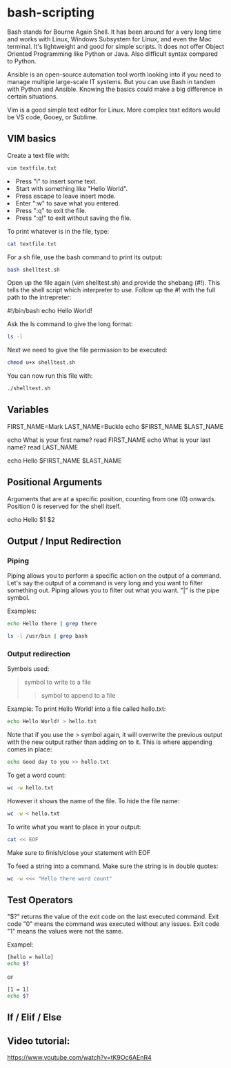 # bash-scripting

Bash stands for Bourne Again Shell. It has been around for a very long time and
works with Linux, Windows Subsystem for Linux, and even the Mac terminal. It's
lightweight and good for simple scripts. It does not offer Object Oriented
Programming like Python or Java. Also difficult syntax compared to Python.

Ansible is an open-source automation tool worth looking into if you need to
manage multiple large-scale IT systems. But you can use Bash in tandem with
Python and Ansible. Knowing the basics could make a big difference in certain
situations.

Vim is a good simple text editor for Linux. More complex text editors would be
VS code, Gooey, or Sublime.

## VIM basics

Create a text file with:

```sh
vim textfile.txt
```

<li>Press "i" to insert some text.</li>
<li>Start with something like "Hello World". </li>
<li>Press escape to leave insert mode. </li>
<li>Enter ":w" to save what you entered. </li>
<li>Press ":q" to exit the file.</li>
<li>Press ":q!" to exit without saving the file.</li>

To print whatever is in the file, type:

```sh
cat textfile.txt
```

For a sh file, use the bash command to print its output:

```sh
bash shelltest.sh
```

Open up the file again (vim shelltest.sh) and provide the shebang (#!). This
tells the shell script which interpreter to use. Follow up the #! with the full
path to the intrepreter:

#!/bin/bash echo Hello World!

Ask the ls command to give the long format:

```sh
ls -l
```

Next we need to give the file permission to be executed:

```sh
chmod u+x shelltest.sh
```

You can now run this file with:

```sh
./shelltest.sh
```

## Variables

FIRST_NAME=Mark 
LAST_NAME=Buckle 
echo $FIRST_NAME $LAST_NAME

echo What is your first name?
read FIRST_NAME
echo What is your last name?
read LAST_NAME

echo Hello $FIRST_NAME $LAST_NAME

## Positional Arguments

Arguments that are at a specific position, counting from one (0) onwards. Position 0 is reserved for the shell itself.

echo Hello $1 $2

## Output / Input Redirection 

### Piping

Piping allows you to perform a specific action on the output of a command. Let's say the output of a command is very long and you want to filter something out. Piping allows you to filter out what you want. "|" is the pipe symbol.

Examples:
```sh
echo Hello there | grep there

ls -l /usr/bin | grep bash 
```
### Output redirection

Symbols used:
> symbol to write to a file
>> symbol to append to a file

Example:
To print Hello World! into a file called hello.txt:
```sh
echo Hello World! > hello.txt
```
Note that if you use the > symbol again, it will overwrite the previous output with the new output rather than adding on to it. 
This is where appending comes in place:
```sh
echo Good day to you >> hello.txt
```

To get a word count:
```sh
wc -w hello.txt
```
However it shows the name of the file. To hide the file name:
```sh
wc -w < hello.txt
```

To write what you want to place in your output:
```sh
cat << EOF
```
Make sure to finish/close your statement with EOF

To feed a string into a command. Make sure the string is in double quotes:
```sh
wc -w <<< "Hello there word count"
```

## Test Operators

"$?" returns the value of the exit code on the last executed command. Exit code "0" means the command was executed without any issues. Exit code "1" means the values were not the same.

Exampel:
```sh
[hello = hello]
echo $?
```
or
```sh
[1 = 1]
echo $?
```
## If / Elif / Else

## Video tutorial:

https://www.youtube.com/watch?v=tK9Oc6AEnR4
